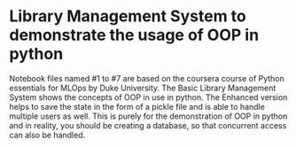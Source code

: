 # Library Management System to demonstrate the usage of OOP in python
Notebook files named #1 to #7 are based on the coursera course of Python essentials for MLOps by Duke University.
The Basic Library Management System shows the concepts of OOP in use in python.
The Enhanced version helps to save the state in the form of a pickle file and is able to handle multiple users as well. This is purely for the demonstration of OOP in python and in reality, you should be creating a database, so that concurrent access can also be handled.
